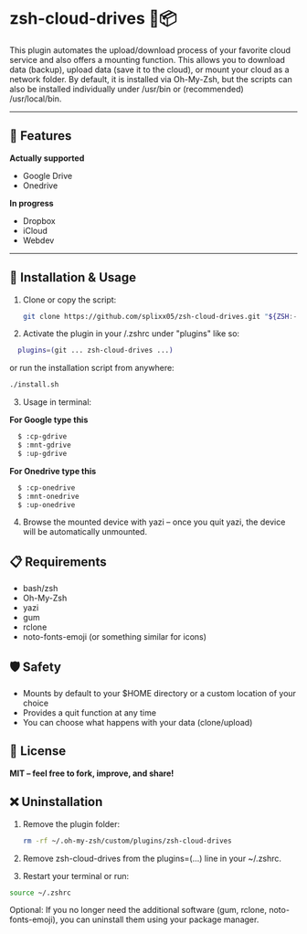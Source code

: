 # zsh-cloud-drives 🐧📦

This plugin automates the upload/download process of your favorite cloud service and also offers a mounting function.
This allows you to download data (backup), upload data (save it to the cloud), or mount your cloud as a network folder.
By default, it is installed via Oh-My-Zsh, but the scripts can also be installed individually under /usr/bin or (recommended) /usr/local/bin.

---

## 🔧 Features

**Actually supported**

- Google Drive
- Onedrive

**In progress**

- Dropbox
- iCloud
- Webdev

---

## 🚀 Installation & Usage

1. Clone or copy the script:

   ```bash
   git clone https://github.com/splixx05/zsh-cloud-drives.git "${ZSH:-$HOME/.oh-my-zsh}/custom/plugins"
   ```

2. Activate the plugin in your /.zshrc under "plugins" like so:

```bash
  plugins=(git ... zsh-cloud-drives ...)
```

or run the installation script from anywhere:

```bash
./install.sh
```

3. Usage in terminal:

**For Google type this**

```bash
  $ :cp-gdrive
  $ :mnt-gdrive
  $ :up-gdrive
```

**For Onedrive type this**

```bash
  $ :cp-onedrive
  $ :mnt-onedrive
  $ :up-onedrive
```

4. Browse the mounted device with yazi – once you quit yazi, the device will be automatically unmounted.

## 📋 Requirements

- bash/zsh
- Oh-My-Zsh
- yazi
- gum
- rclone
- noto-fonts-emoji (or something similar for icons)

## 🛡️ Safety

- Mounts by default to your $HOME directory or a custom location of your choice
- Provides a quit function at any time
- You can choose what happens with your data (clone/upload)

## 📃 License

**MIT – feel free to fork, improve, and share!**

## ❌ Uninstallation

1. Remove the plugin folder:

   ```bash
   rm -rf ~/.oh-my-zsh/custom/plugins/zsh-cloud-drives
   ```

2. Remove zsh-cloud-drives from the plugins=(...) line in your ~/.zshrc.

3. Restart your terminal or run:

```bash
source ~/.zshrc
```

Optional: If you no longer need the additional software (gum, rclone, noto-fonts-emoji), you can uninstall them using your package manager.
